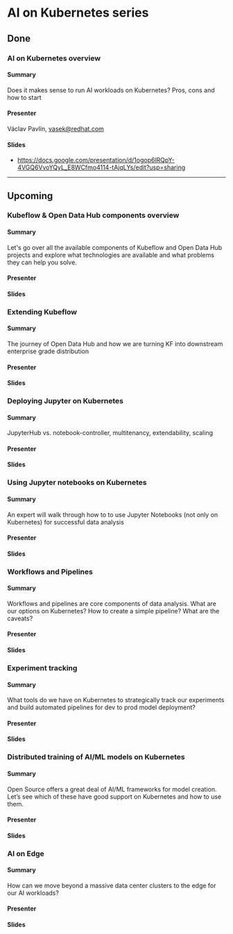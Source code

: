 # AI on Kubernetes series

## Done

### AI on Kubernetes overview

#### Summary

Does it makes sense to run AI workloads on Kubernetes? Pros, cons and how to start

#### Presenter

Václav Pavlín, vasek@redhat.com 

#### Slides

* https://docs.google.com/presentation/d/1ogop6lRQpY-4VGQ6VvoYQyL_E8WCfmo4114-tAjqLYs/edit?usp=sharing 

---

## Upcoming

### Kubeflow & Open Data Hub components overview

#### Summary

Let's go over all the available components of Kubeflow and Open Data Hub projects and explore what technologies are available and what problems they can help you solve.

#### Presenter

#### Slides

### Extending Kubeflow

#### Summary

The journey of Open Data Hub and how we are turning KF into downstream enterprise grade distribution

#### Presenter

#### Slides

### Deploying Jupyter on Kubernetes

#### Summary

JupyterHub vs. notebook-controller, multitenancy, extendability, scaling

#### Presenter

#### Slides

### Using Jupyter notebooks on Kubernetes

#### Summary

An expert will walk through how to to use Jupyter Notebooks (not only on Kubernetes) for successful data analysis

#### Presenter

#### Slides

### Workflows and Pipelines

#### Summary

Workflows and pipelines are core components of data analysis. What are our options on Kubernetes? How to create a simple pipeline? What are the caveats?

#### Presenter

#### Slides

### Experiment tracking

#### Summary
What tools do we have on Kubernetes to strategically track our experiments and build automated pipelines for dev to prod model deployment?

#### Presenter

#### Slides

### Distributed training of AI/ML models on Kubernetes

#### Summary
Open Source offers a great deal of AI/ML frameworks for model creation. Let’s see which of these have good support on Kubernetes and how to use them.

#### Presenter

#### Slides

### AI on Edge

#### Summary

How can we move beyond a massive data center clusters to the edge for our AI workloads?

#### Presenter

#### Slides